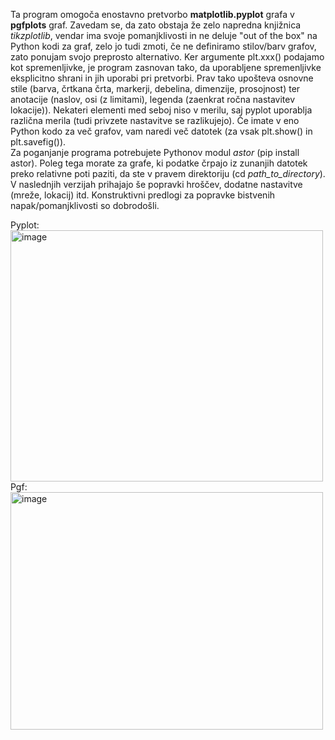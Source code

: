 Ta program omogoča enostavno pretvorbo **matplotlib.pyplot** grafa v **pgfplots** graf. Zavedam se, da zato obstaja že zelo napredna knjižnica *tikzplotlib*, vendar ima svoje pomanjklivosti in ne deluje "out of the box" na Python kodi za graf, zelo jo tudi zmoti, če ne definiramo stilov/barv grafov, zato ponujam svojo preprosto alternativo. Ker argumente plt.xxx() podajamo kot spremenljivke, je program zasnovan tako, da uporabljene spremenljivke eksplicitno shrani in jih uporabi pri pretvorbi. Prav tako upošteva osnovne stile (barva, črtkana črta, markerji, debelina, dimenzije, prosojnost) ter anotacije (naslov, osi (z limitami), legenda (zaenkrat ročna nastavitev lokacije)). Nekateri elementi med seboj niso v merilu, saj pyplot uporablja različna merila (tudi privzete nastavitve se razlikujejo). Če imate v eno Python kodo za več grafov, vam naredi več datotek (za vsak plt.show() in plt.savefig()).  
Za poganjanje programa potrebujete Pythonov modul *astor* (pip install astor). Poleg tega morate za grafe, ki podatke črpajo iz zunanjih datotek preko relativne poti paziti, da ste v pravem direktoriju (cd *path_to_directory*).  
V naslednjih verzijah prihajajo še popravki hroščev, dodatne nastavitve (mreže, lokacij) itd. Konstruktivni predlogi za popravke bistvenih napak/pomanjklivosti so dobrodošli.
  
Pyplot:  
<img width="500" height="402" alt="image" src="https://github.com/user-attachments/assets/395302bd-e866-4787-8e8b-1081845530cb" />  
Pgf:  
<img width="500" height="380" alt="image" src="https://github.com/user-attachments/assets/6ade49c5-6e1a-4910-a2de-c1b52af25dc0" />
